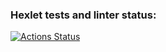 ### Hexlet tests and linter status:
[![Actions Status](https://github.com/Andr3y-K/qa-engineer-project-84/actions/workflows/hexlet-check.yml/badge.svg)](https://github.com/Andr3y-K/qa-engineer-project-84/actions)